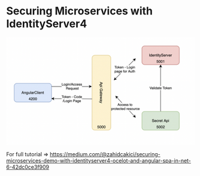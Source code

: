 # Securing Microservices with IdentityServer4

![Big Picture](https://github.com/zahidcakici/Securing-Microservices-with-IdentityServer4/blob/master/Docs/BigPicture.png)

For full tutorial => https://medium.com/@zahidcakici/securing-microservices-demo-with-identityserver4-ocelot-and-angular-spa-in-net-6-42dc0ce3f909